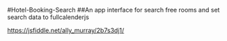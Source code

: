 #Hotel-Booking-Search
##An app interface for search free rooms and set search data to fullcalenderjs

https://jsfiddle.net/ally_murray/2b7s3dj1/